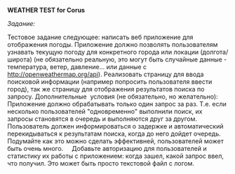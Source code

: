 **WEATHER TEST for Corus**

*Задание:*

Тестовое задание следующее: написать веб приложение для отображения погоды.
Приложение должно позволять пользователям узнавать текущую погоду для конкретного
города или локации (долгота/широта) (не обязательно реальную, это могут быть
случайные данные - температура, ветер, давление... или данные с
http://openweathermap.org/api).
Реализовать страницу для ввода поисковой информации (например попросить
пользователя ввести город), так же страницу для отображения результатов поиска по
запросу.
Дополнительные  условия (не обязательно, но желательно):
    Приложение должно обрабатывать только один запрос за раз. Т.е. если несколько
пользователей &quot;одновременно&quot; выполнили поиск, их запросы становятся в очередь и
выполняются друг за другом. Пользователь должен информироваться о задержке и
автоматический перекидываться к результатам поиска, когда до него дойдет очередь.
Подумайте как это можно сделать эффективней, пользователей может быть очень много.
    Добавьте авторизацию для пользователей и статистику их работы с приложением: когда
зашел, какой запрос ввел, что получил. Это может быть просто текстовой файл с логом.